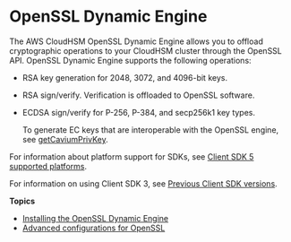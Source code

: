 # OpenSSL Dynamic Engine<a name="openssl-library"></a>

The AWS CloudHSM OpenSSL Dynamic Engine allows you to offload cryptographic operations to your CloudHSM cluster through the OpenSSL API\. OpenSSL Dynamic Engine supports the following operations:
+ RSA key generation for 2048, 3072, and 4096\-bit keys\.
+ RSA sign/verify\. Verification is offloaded to OpenSSL software\.
+ ECDSA sign/verify for P\-256, P\-384, and secp256k1 key types\.

  To generate EC keys that are interoperable with the OpenSSL engine, see [getCaviumPrivKey](key_mgmt_util-getCaviumPrivKey.md)\.

For information about platform support for SDKs, see [Client SDK 5 supported platforms](client-supported-platforms.md)\.

For information on using Client SDK 3, see [Previous Client SDK versions](choose-client-sdk.md)\.

**Topics**
+ [Installing the OpenSSL Dynamic Engine](openssl5-install.md)
+ [Advanced configurations for OpenSSL](openssl-library-configs.md)